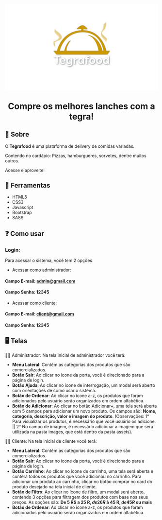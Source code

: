 <h1 align="center">
<img src="./assets/images/logo.png">
<p>Compre os melhores lanches com a tegra!</p>
</h1>

## 📙 Sobre

O **Tegrafood** é uma plataforma de delivery de comidas variadas.

Contendo no cardápio: Pizzas, hamburgueres, sorvetes, dentre muitos outros.

Acesse e aproveite!

## 🔨 Ferramentas

- HTML5
- CSS3
- Javascript
- Bootstrap
- SASS

## ❓ Como usar

### Login:

Para acessar o sistema, você tem 2 opções.

- Acessar como administrador:

#### Campo E-mail: admin@gmail.com

#### Campo Senha: 12345

- Acessar como cliente:

#### Campo E-mail: client@gmail.com

#### Campo Senha: 12345

## 🖥️ Telas

🧑📖 Administrador:
Na tela inicial de administrador você terá:

- **Menu Lateral**: Contém as categorias dos produtos que são comercializados.
- **Botão Sair**: Ao clicar no ícone da porta, você é direcionado para a página de login.
- **Botão Ajuda**: Ao clicar no ícone de interrogação, um modal será aberto com orientações de como usar o sistema.
- **Botão de Ordenar**: Ao clicar no ícone a-z, os produtos que foram adicionados pelo usuário serão organizados em ordem alfabética.
- **Botão de Adicionar**: Ao clicar no botão Adicionar+, uma tela será aberta com 5 campos para adicionar um novo produto. Os campos são: **Nome, categoria, descrição, valor e imagem do produto**. (Observações: 1° Para visualizar os produtos, é necessário que você usuário os adicione. ||
2° No campo de imagem, é necessário adicionar a imagem que será utilizada na pasta images, que está dentro da pasta assets).

🧑💵 Cliente:
Na tela inicial de cliente você terá:

- **Menu Lateral**: Contém as categorias dos produtos que são comercializados.
- **Botão Sair**: Ao clicar no ícone da porta, você é direcionado para a página de login.
- **Botão Carrinho**: Ao clicar no ícone de carrinho, uma tela será aberta e conterá todos os produtos que você adicionou no carrinho.
  Para adicionar um produto ao carrinho, clicar no botão comprar no card do produto desejado na tela inicial de cliente.
- **Botão de Filtro**: Ao clicar no ícone de filtro, um modal será aberto, contendo 3 opções para filtragem dos produtos com base nos seus preços. As opções são: **De 5 R$ a 25 R$, de 26 R$ à 45 R$, de 45 R$ ou mais**
- **Botão de Ordenar**: Ao clicar no ícone a-z, os produtos que foram adicionados pelo usuário serão organizados em ordem alfabética.
